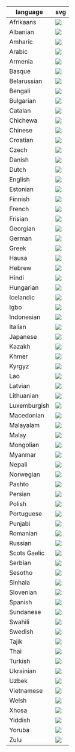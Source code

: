 | language | svg |
|--|--|
| Afrikaans | ![](hello-world/Afrikaans.svg) |
| Albanian | ![](hello-world/Albanian.svg) |
| Amharic | ![](hello-world/Amharic.svg) |
| Arabic | ![](hello-world/Arabic.svg) |
| Armenia | ![](hello-world/Armenia.svg) |
| Basque | ![](hello-world/Basque.svg) |
| Belarussian | ![](hello-world/Belarussian.svg) |
| Bengali | ![](hello-world/Bengali.svg) |
| Bulgarian | ![](hello-world/Bulgarian.svg) |
| Catalan | ![](hello-world/Catalan.svg) |
| Chichewa | ![](hello-world/Chichewa.svg) |
| Chinese | ![](hello-world/Chinese.svg) |
| Croatian | ![](hello-world/Croatian.svg) |
| Czech | ![](hello-world/Czech.svg) |
| Danish | ![](hello-world/Danish.svg) |
| Dutch | ![](hello-world/Dutch.svg) |
| English | ![](hello-world/English.svg) |
| Estonian | ![](hello-world/Estonian.svg) |
| Finnish | ![](hello-world/Finnish.svg) |
| French | ![](hello-world/French.svg) |
| Frisian | ![](hello-world/Frisian.svg) |
| Georgian | ![](hello-world/Georgian.svg) |
| German | ![](hello-world/German.svg) |
| Greek | ![](hello-world/Greek.svg) |
| Hausa | ![](hello-world/Hausa.svg) |
| Hebrew | ![](hello-world/Hebrew.svg) |
| Hindi | ![](hello-world/Hindi.svg) |
| Hungarian | ![](hello-world/Hungarian.svg) |
| Icelandic | ![](hello-world/Icelandic.svg) |
| Igbo | ![](hello-world/Igbo.svg) |
| Indonesian | ![](hello-world/Indonesian.svg) |
| Italian | ![](hello-world/Italian.svg) |
| Japanese | ![](hello-world/Japanese.svg) |
| Kazakh | ![](hello-world/Kazakh.svg) |
| Khmer | ![](hello-world/Khmer.svg) |
| Kyrgyz | ![](hello-world/Kyrgyz.svg) |
| Lao | ![](hello-world/Lao.svg) |
| Latvian | ![](hello-world/Latvian.svg) |
| Lithuanian | ![](hello-world/Lithuanian.svg) |
| Luxemburgish | ![](hello-world/Luxemburgish.svg) |
| Macedonian | ![](hello-world/Macedonian.svg) |
| Malayalam | ![](hello-world/Malayalam.svg) |
| Malay | ![](hello-world/Malay.svg) |
| Mongolian | ![](hello-world/Mongolian.svg) |
| Myanmar | ![](hello-world/Myanmar.svg) |
| Nepali | ![](hello-world/Nepali.svg) |
| Norwegian | ![](hello-world/Norwegian.svg) |
| Pashto | ![](hello-world/Pashto.svg) |
| Persian | ![](hello-world/Persian.svg) |
| Polish | ![](hello-world/Polish.svg) |
| Portuguese | ![](hello-world/Portuguese.svg) |
| Punjabi | ![](hello-world/Punjabi.svg) |
| Romanian | ![](hello-world/Romanian.svg) |
| Russian | ![](hello-world/Russian.svg) |
| Scots Gaelic | ![](hello-world/Scots-Gaelic.svg) |
| Serbian | ![](hello-world/Serbian.svg) |
| Sesotho | ![](hello-world/Sesotho.svg) |
| Sinhala | ![](hello-world/Sinhala.svg) |
| Slovenian | ![](hello-world/Slovenian.svg) |
| Spanish | ![](hello-world/Spanish.svg) |
| Sundanese | ![](hello-world/Sundanese.svg) |
| Swahili | ![](hello-world/Swahili.svg) |
| Swedish | ![](hello-world/Swedish.svg) |
| Tajik | ![](hello-world/Tajik.svg) |
| Thai | ![](hello-world/Thai.svg) |
| Turkish | ![](hello-world/Turkish.svg) |
| Ukrainian | ![](hello-world/Ukrainian.svg) |
| Uzbek | ![](hello-world/Uzbek.svg) |
| Vietnamese | ![](hello-world/Vietnamese.svg) |
| Welsh | ![](hello-world/Welsh.svg) |
| Xhosa | ![](hello-world/Xhosa.svg) |
| Yiddish | ![](hello-world/Yiddish.svg) |
| Yoruba | ![](hello-world/Yoruba.svg) |
| Zulu | ![](hello-world/Zulu.svg) |
